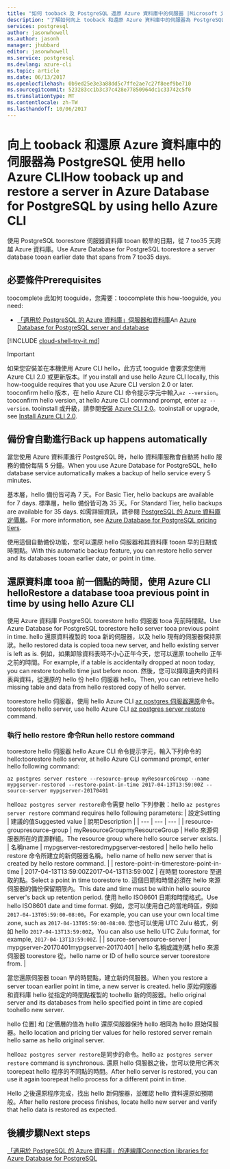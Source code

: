 ```yaml
---
title: "如何 tooback 及 PostgreSQL 還原 Azure 資料庫中的伺服器 |Microsoft 文件"
description: "了解如何向上 tooback 和還原 Azure 資料庫中的伺服器為 PostgreSQL 使用 hello Azure CLI。"
services: postgresql
author: jasonwhowell
ms.author: jasonh
manager: jhubbard
editor: jasonwhowell
ms.service: postgresql
ms.devlang: azure-cli
ms.topic: article
ms.date: 06/13/2017
ms.openlocfilehash: 0b9ed25e3e3a88dd5c7ffe2ae7c27f8eef9be710
ms.sourcegitcommit: 523283cc1b3c37c428e77850964dc1c33742c5f0
ms.translationtype: MT
ms.contentlocale: zh-TW
ms.lasthandoff: 10/06/2017
---
```

# <a name="how-tooback-up-and-restore-a-server-in-azure-database-for-postgresql-by-using-hello-azure-cli"></a><span data-ttu-id="db609-103">向上 tooback 和還原 Azure 資料庫中的伺服器為 PostgreSQL 使用 hello Azure CLI</span><span class="sxs-lookup"><span data-stu-id="db609-103">How tooback up and restore a server in Azure Database for PostgreSQL by using hello Azure CLI</span></span>

<span data-ttu-id="db609-104">使用 PostgreSQL toorestore 伺服器資料庫 tooan 較早的日期，從 7 too35 天跨越 Azure 資料庫。</span><span class="sxs-lookup"><span data-stu-id="db609-104">Use Azure Database for PostgreSQL toorestore a server database tooan earlier date that spans from 7 too35 days.</span></span>

## <a name="prerequisites"></a><span data-ttu-id="db609-105">必要條件</span><span class="sxs-lookup"><span data-stu-id="db609-105">Prerequisites</span></span>
<span data-ttu-id="db609-106">toocomplete 此如何 tooguide，您需要：</span><span class="sxs-lookup"><span data-stu-id="db609-106">toocomplete this how-tooguide, you need:</span></span>
- <span data-ttu-id="db609-107">[「適用於 PostgreSQL 的 Azure 資料庫」伺服器和資料庫](quickstart-create-server-database-azure-cli.md)</span><span class="sxs-lookup"><span data-stu-id="db609-107">An [Azure Database for PostgreSQL server and database](quickstart-create-server-database-azure-cli.md)</span></span>

[!INCLUDE [cloud-shell-try-it.md](../../includes/cloud-shell-try-it.md)]

 

> [!IMPORTANT]
> <span data-ttu-id="db609-108">如果您安裝並在本機使用 Azure CLI hello，此方式 tooguide 會要求您使用 Azure CLI 2.0 或更新版本。</span><span class="sxs-lookup"><span data-stu-id="db609-108">If you install and use hello Azure CLI locally, this how-tooguide requires that you use Azure CLI version 2.0 or later.</span></span> <span data-ttu-id="db609-109">tooconfirm hello 版本，在 hello Azure CLI 命令提示字元中輸入`az --version`。</span><span class="sxs-lookup"><span data-stu-id="db609-109">tooconfirm hello version, at hello Azure CLI command prompt, enter `az --version`.</span></span> <span data-ttu-id="db609-110">tooinstall 或升級，請參閱[安裝 Azure CLI 2.0]( /cli/azure/install-azure-cli)。</span><span class="sxs-lookup"><span data-stu-id="db609-110">tooinstall or upgrade, see [Install Azure CLI 2.0]( /cli/azure/install-azure-cli).</span></span>

## <a name="back-up-happens-automatically"></a><span data-ttu-id="db609-111">備份會自動進行</span><span class="sxs-lookup"><span data-stu-id="db609-111">Back up happens automatically</span></span>
<span data-ttu-id="db609-112">當您使用 Azure 資料庫進行 PostgreSQL 時，hello 資料庫服務會自動將 hello 服務的備份每隔 5 分鐘。</span><span class="sxs-lookup"><span data-stu-id="db609-112">When you use Azure Database for PostgreSQL, hello database service automatically makes a backup of hello service every 5 minutes.</span></span> 

<span data-ttu-id="db609-113">基本層，hello 備份皆可為 7 天。</span><span class="sxs-lookup"><span data-stu-id="db609-113">For Basic Tier, hello backups are available for 7 days.</span></span> <span data-ttu-id="db609-114">標準層，hello 備份皆可為 35 天。</span><span class="sxs-lookup"><span data-stu-id="db609-114">For Standard Tier, hello backups are available for 35 days.</span></span> <span data-ttu-id="db609-115">如需詳細資訊，請參閱 [PostgreSQL 的 Azure 資料庫定價層](concepts-service-tiers.md)。</span><span class="sxs-lookup"><span data-stu-id="db609-115">For more information, see [Azure Database for PostgreSQL pricing tiers](concepts-service-tiers.md).</span></span>

<span data-ttu-id="db609-116">使用這個自動備份功能，您可以還原 hello 伺服器和其資料庫 tooan 早的日期或時間點。</span><span class="sxs-lookup"><span data-stu-id="db609-116">With this automatic backup feature, you can restore hello server and its databases tooan earlier date, or point in time.</span></span>

## <a name="restore-a-database-tooa-previous-point-in-time-by-using-hello-azure-cli"></a><span data-ttu-id="db609-117">還原資料庫 tooa 前一個點的時間，使用 Azure CLI hello</span><span class="sxs-lookup"><span data-stu-id="db609-117">Restore a database tooa previous point in time by using hello Azure CLI</span></span>
<span data-ttu-id="db609-118">使用 Azure 資料庫 PostgreSQL toorestore hello 伺服器 tooa 先前時間點。</span><span class="sxs-lookup"><span data-stu-id="db609-118">Use Azure Database for PostgreSQL toorestore hello server tooa previous point in time.</span></span> <span data-ttu-id="db609-119">hello 還原資料複製的 tooa 新的伺服器，以及 hello 現有的伺服器保持原狀。</span><span class="sxs-lookup"><span data-stu-id="db609-119">hello restored data is copied tooa new server, and hello existing server is left as is.</span></span> <span data-ttu-id="db609-120">例如，如果卸除資料表時不小心正午今天，您可以還原 toohello 正午之前的時間。</span><span class="sxs-lookup"><span data-stu-id="db609-120">For example, if a table is accidentally dropped at noon today, you can restore toohello time just before noon.</span></span> <span data-ttu-id="db609-121">然後，您可以擷取遺失的資料表與資料，從還原的 hello 份 hello 伺服器 hello。</span><span class="sxs-lookup"><span data-stu-id="db609-121">Then, you can retrieve hello missing table and data from hello restored copy of hello server.</span></span> 

<span data-ttu-id="db609-122">toorestore hello 伺服器，使用 hello Azure CLI [az postgres 伺服器還原](/cli/azure/postgres/server#restore)命令。</span><span class="sxs-lookup"><span data-stu-id="db609-122">toorestore hello server, use hello Azure CLI [az postgres server restore](/cli/azure/postgres/server#restore) command.</span></span>

### <a name="run-hello-restore-command"></a><span data-ttu-id="db609-123">執行 hello restore 命令</span><span class="sxs-lookup"><span data-stu-id="db609-123">Run hello restore command</span></span>

<span data-ttu-id="db609-124">toorestore hello 伺服器 hello Azure CLI 命令提示字元，輸入下列命令的 hello:</span><span class="sxs-lookup"><span data-stu-id="db609-124">toorestore hello server, at hello Azure CLI command prompt, enter hello following command:</span></span>

```azurecli-interactive
az postgres server restore --resource-group myResourceGroup --name mypgserver-restored --restore-point-in-time 2017-04-13T13:59:00Z --source-server mypgserver-20170401
```

<span data-ttu-id="db609-125">hello`az postgres server restore`命令需要 hello 下列參數：</span><span class="sxs-lookup"><span data-stu-id="db609-125">hello `az postgres server restore` command requires hello following parameters:</span></span>
| <span data-ttu-id="db609-126">設定</span><span class="sxs-lookup"><span data-stu-id="db609-126">Setting</span></span> | <span data-ttu-id="db609-127">建議的值</span><span class="sxs-lookup"><span data-stu-id="db609-127">Suggested value</span></span> | <span data-ttu-id="db609-128">說明</span><span class="sxs-lookup"><span data-stu-id="db609-128">Description</span></span>  |
| --- | --- | --- |
| <span data-ttu-id="db609-129">resource-group</span><span class="sxs-lookup"><span data-stu-id="db609-129">resource-group</span></span> |  <span data-ttu-id="db609-130">myResourceGroup</span><span class="sxs-lookup"><span data-stu-id="db609-130">myResourceGroup</span></span> |  <span data-ttu-id="db609-131">Hello 來源伺服器所在的資源群組。</span><span class="sxs-lookup"><span data-stu-id="db609-131">The resource group where hello source server exists.</span></span>  |
| <span data-ttu-id="db609-132">名稱</span><span class="sxs-lookup"><span data-stu-id="db609-132">name</span></span> | <span data-ttu-id="db609-133">mypgserver-restored</span><span class="sxs-lookup"><span data-stu-id="db609-133">mypgserver-restored</span></span> | <span data-ttu-id="db609-134">hello hello hello restore 命令所建立的新伺服器名稱。</span><span class="sxs-lookup"><span data-stu-id="db609-134">hello name of hello new server that is created by hello restore command.</span></span> |
| <span data-ttu-id="db609-135">restore-point-in-time</span><span class="sxs-lookup"><span data-stu-id="db609-135">restore-point-in-time</span></span> | <span data-ttu-id="db609-136">2017-04-13T13:59:00Z</span><span class="sxs-lookup"><span data-stu-id="db609-136">2017-04-13T13:59:00Z</span></span> | <span data-ttu-id="db609-137">在時間 toorestore 至選取的點。</span><span class="sxs-lookup"><span data-stu-id="db609-137">Select a point in time toorestore to.</span></span> <span data-ttu-id="db609-138">這個日期和時間必須在 hello 來源伺服器的備份保留期限內。</span><span class="sxs-lookup"><span data-stu-id="db609-138">This date and time must be within hello source server's back up retention period.</span></span> <span data-ttu-id="db609-139">使用 hello ISO8601 日期和時間格式。</span><span class="sxs-lookup"><span data-stu-id="db609-139">Use hello ISO8601 date and time format.</span></span> <span data-ttu-id="db609-140">例如，您可以使用自己的當地時區，例如 `2017-04-13T05:59:00-08:00`。</span><span class="sxs-lookup"><span data-stu-id="db609-140">For example, you can use your own local time zone, such as `2017-04-13T05:59:00-08:00`.</span></span> <span data-ttu-id="db609-141">您也可以使用 UTC Zulu 格式，例如 hello `2017-04-13T13:59:00Z`。</span><span class="sxs-lookup"><span data-stu-id="db609-141">You can also use hello UTC Zulu format, for example, `2017-04-13T13:59:00Z`.</span></span> |
| <span data-ttu-id="db609-142">source-server</span><span class="sxs-lookup"><span data-stu-id="db609-142">source-server</span></span> | <span data-ttu-id="db609-143">mypgserver-20170401</span><span class="sxs-lookup"><span data-stu-id="db609-143">mypgserver-20170401</span></span> | <span data-ttu-id="db609-144">hello 名稱或識別碼 hello 來源伺服器 toorestore 從。</span><span class="sxs-lookup"><span data-stu-id="db609-144">hello name or ID of hello source server toorestore from.</span></span> |

<span data-ttu-id="db609-145">當您還原伺服器 tooan 早的時間點，建立新的伺服器。</span><span class="sxs-lookup"><span data-stu-id="db609-145">When you restore a server tooan earlier point in time, a new server is created.</span></span> <span data-ttu-id="db609-146">hello 原始伺服器和資料庫 hello 從指定的時間點複製的 toohello 新的伺服器。</span><span class="sxs-lookup"><span data-stu-id="db609-146">hello original server and its databases from hello specified point in time are copied toohello new server.</span></span>

<span data-ttu-id="db609-147">hello 位置] 和 [定價層的值為 hello 還原伺服器保持 hello 相同為 hello 原始伺服器。</span><span class="sxs-lookup"><span data-stu-id="db609-147">hello location and pricing tier values for hello restored server remain hello same as hello original server.</span></span> 

<span data-ttu-id="db609-148">hello`az postgres server restore`是同步的命令。</span><span class="sxs-lookup"><span data-stu-id="db609-148">hello `az postgres server restore` command is synchronous.</span></span> <span data-ttu-id="db609-149">還原 hello 伺服器之後，您可以使用它再次 toorepeat hello 程序的不同點的時間。</span><span class="sxs-lookup"><span data-stu-id="db609-149">After hello server is restored, you can use it again toorepeat hello process for a different point in time.</span></span> 

<span data-ttu-id="db609-150">Hello 之後還原程序完成，找出 hello 新伺服器，並確認 hello 資料還原如預期般。</span><span class="sxs-lookup"><span data-stu-id="db609-150">After hello restore process finishes, locate hello new server and verify that hello data is restored as expected.</span></span>

## <a name="next-steps"></a><span data-ttu-id="db609-151">後續步驟</span><span class="sxs-lookup"><span data-stu-id="db609-151">Next steps</span></span>
[<span data-ttu-id="db609-152">「適用於 PostgreSQL 的 Azure 資料庫」的連線庫</span><span class="sxs-lookup"><span data-stu-id="db609-152">Connection libraries for Azure Database for PostgreSQL</span></span>](concepts-connection-libraries.md)
